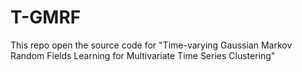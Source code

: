 # T-GMRF

This repo open the source code for "Time-varying Gaussian Markov Random Fields Learning for Multivariate Time Series Clustering"
